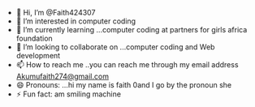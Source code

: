 - 👋 Hi, I’m @Faith424307
- 👀 I’m interested in computer coding 
- 🌱 I’m currently learning ...computer coding at partners for girls africa foundation 
- 💞️ I’m looking to collaborate on ...computer coding and Web development 
- 📫 How to reach me ..you can reach me through  my email  address  Akumufaith274@gmail.com 
- 😄 Pronouns: ...hi my name is faith 0and I go by the pronoun she
- ⚡ Fun fact: am smiling machine 

<!---
Faith424307/Faith424307 is a ✨ special ✨ repository because its `README.md` (this file) appears on your GitHub profile.
You can click the Preview link to take a look at your changes.
--->
